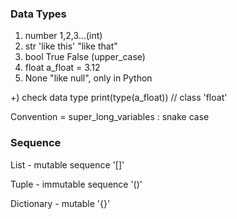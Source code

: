 ### Data Types

1. number 1,2,3...(int)
2. str 'like this' "like that"
3. bool True False (upper_case)
4. float a_float = 3.12
5. None "like null", only in Python

+) check data type
print(type(a_float)) // class 'float'

Convention = super_long_variables : snake case

### Sequence

List - mutable sequence '[]'

Tuple - immutable sequence '()'

Dictionary - mutable '{}'

